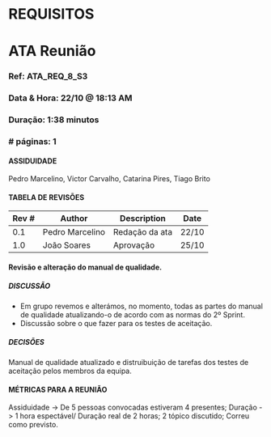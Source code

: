 # REQUISITOS

# ATA Reunião

### Ref: ATA_REQ_8_S3

### Data & Hora: 22/10 @ 18:13 AM

### Duração: 1:38 minutos

### # páginas: 1

#### ASSIDUIDADE

Pedro Marcelino, Victor Carvalho, Catarina Pires, Tiago Brito

#### TABELA DE REVISÕES

| Rev # | Author          | Description    | Date  |
| ----- | --------------- | -------------- | ----- |
| 0.1   | Pedro Marcelino | Redação da ata | 22/10 |
|1.0    |  João Soares    | Aprovação      | 25/10 |
 


#### Revisão e alteração do manual de qualidade.

##### DISCUSSÃO

- Em grupo revemos e alterámos, no momento, todas as partes do manual de qualidade atualizando-o de acordo com as normas do 2º Sprint.
- Discussão sobre o que fazer para os testes de aceitação.

##### DECISÕES

Manual de qualidade atualizado e distruibuição de tarefas dos testes de aceitação pelos membros da equipa.



#### MÉTRICAS PARA A REUNIÃO

Assiduidade -> De 5 pessoas convocadas estiveram 4 presentes;
Duração -> 1 hora espectável/ Duração real de 2 horas;
2 tópico discutido;
Correu como previsto.
